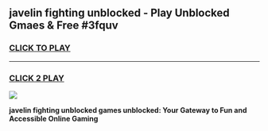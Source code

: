 
## javelin fighting unblocked - Play Unblocked Gmaes & Free #3fquv
<h3>
<a href="https://news.freeplayer.one?title=javelin_fighting_unblocked&ref=24F">CLICK TO PLAY</a></h3>
<hr>

<h3>
<a href="https://news.freeplayer.one?title=javelin_fighting_unblocked&ref=24F">CLICK 2 PLAY</a>
  
</h3>

<a href="https://news.freeplayer.one?title=javelin_fighting_unblocked&ref=24F/"><img src="https://clearcache.store/games.png"></a>


**javelin fighting unblocked games unblocked: Your Gateway to Fun and Accessible Online Gaming**
